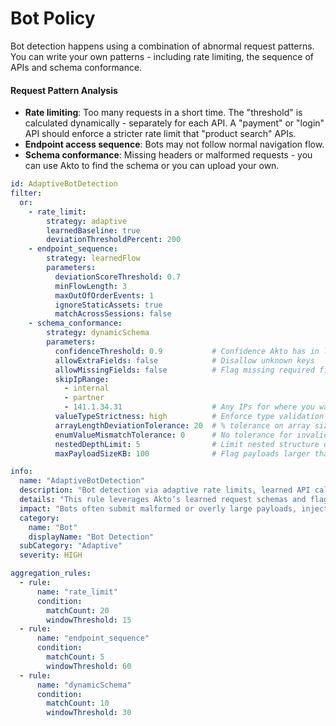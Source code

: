 # Bot Policy

Bot detection happens using a combination of abnormal request patterns. You can write your own patterns - including rate limiting, the sequence of APIs and schema conformance.

#### **Request Pattern Analysis**

* **Rate limiting**: Too many requests in a short time. The "threshold" is calculated dynamically - separately for each API. A "payment" or "login" API should enforce a stricter rate limit that "product search" APIs.&#x20;
* **Endpoint access sequence**: Bots may not follow normal navigation flow.&#x20;
* **Schema conformance**: Missing headers or malformed requests - you can use Akto to find the schema or you can upload your own.&#x20;

```yaml
id: AdaptiveBotDetection
filter:
  or:
    - rate_limit:
        strategy: adaptive
        learnedBaseline: true
        deviationThresholdPercent: 200
    - endpoint_sequence:
        strategy: learnedFlow
        parameters:
          deviationScoreThreshold: 0.7
          minFlowLength: 3
          maxOutOfOrderEvents: 1
          ignoreStaticAssets: true
          matchAcrossSessions: false
    - schema_conformance:
        strategy: dynamicSchema
        parameters:
          confidenceThreshold: 0.9           # Confidence Akto has in learned schema
          allowExtraFields: false            # Disallow unknown keys
          allowMissingFields: false          # Flag missing required fields
          skipIpRange:
            - internal
            - partner
            - 141.1.34.31                    # Any IPs for where you want to skip the analysis
          valueTypeStrictness: high          # Enforce type validation strictly
          arrayLengthDeviationTolerance: 20  # % tolerance on array size deviations
          enumValueMismatchTolerance: 0      # No tolerance for invalid enum values
          nestedDepthLimit: 5                # Limit nested structure depth to detect abuse
          maxPayloadSizeKB: 100              # Flag payloads larger than expected

info:
  name: "AdaptiveBotDetection"
  description: "Bot detection via adaptive rate limits, learned API call flows, and strict schema conformity. Tuned for precision using Akto’s runtime learning."
  details: "This rule leverages Akto’s learned request schemas and flags payloads with anomalies in structure, types, fields, or suspicious key patterns. Parameters control how strict or lenient the detection should be."
  impact: "Bots often submit malformed or overly large payloads, inject debug/test fields, or violate expected schema structure. Early schema anomaly detection helps block abuse and prevents deserialization attacks."
  category:
    name: "Bot"
    displayName: "Bot Detection"
  subCategory: "Adaptive"
  severity: HIGH

aggregation_rules:
  - rule:
      name: "rate_limit"
      condition:
        matchCount: 20
        windowThreshold: 15
  - rule:
      name: "endpoint_sequence"
      condition:
        matchCount: 5
        windowThreshold: 60
  - rule:
      name: "dynamicSchema"
      condition:
        matchCount: 10
        windowThreshold: 30

```

```
```
